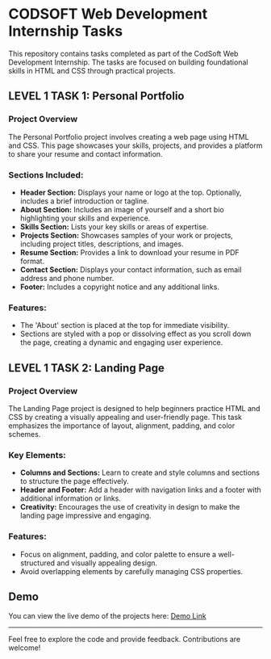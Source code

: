 # CODSOFT Web Development Internship Tasks

This repository contains tasks completed as part of the CodSoft Web Development Internship. The tasks are focused on building foundational skills in HTML and CSS through practical projects.

## LEVEL 1 TASK 1: Personal Portfolio

### Project Overview
The Personal Portfolio project involves creating a web page using HTML and CSS. This page showcases your skills, projects, and provides a platform to share your resume and contact information.

### Sections Included:
- **Header Section:** Displays your name or logo at the top. Optionally, includes a brief introduction or tagline.
- **About Section:** Includes an image of yourself and a short bio highlighting your skills and experience.
- **Skills Section:** Lists your key skills or areas of expertise.
- **Projects Section:** Showcases samples of your work or projects, including project titles, descriptions, and images.
- **Resume Section:** Provides a link to download your resume in PDF format.
- **Contact Section:** Displays your contact information, such as email address and phone number.
- **Footer:** Includes a copyright notice and any additional links.

### Features:
- The 'About' section is placed at the top for immediate visibility.
- Sections are styled with a pop or dissolving effect as you scroll down the page, creating a dynamic and engaging user experience.

## LEVEL 1 TASK 2: Landing Page

### Project Overview
The Landing Page project is designed to help beginners practice HTML and CSS by creating a visually appealing and user-friendly page. This task emphasizes the importance of layout, alignment, padding, and color schemes.

### Key Elements:
- **Columns and Sections:** Learn to create and style columns and sections to structure the page effectively.
- **Header and Footer:** Add a header with navigation links and a footer with additional information or links.
- **Creativity:** Encourages the use of creativity in design to make the landing page impressive and engaging.

### Features:
- Focus on alignment, padding, and color palette to ensure a well-structured and visually appealing design.
- Avoid overlapping elements by carefully managing CSS properties.

## Demo
You can view the live demo of the projects here: [Demo Link](#)

---

Feel free to explore the code and provide feedback. Contributions are welcome!

